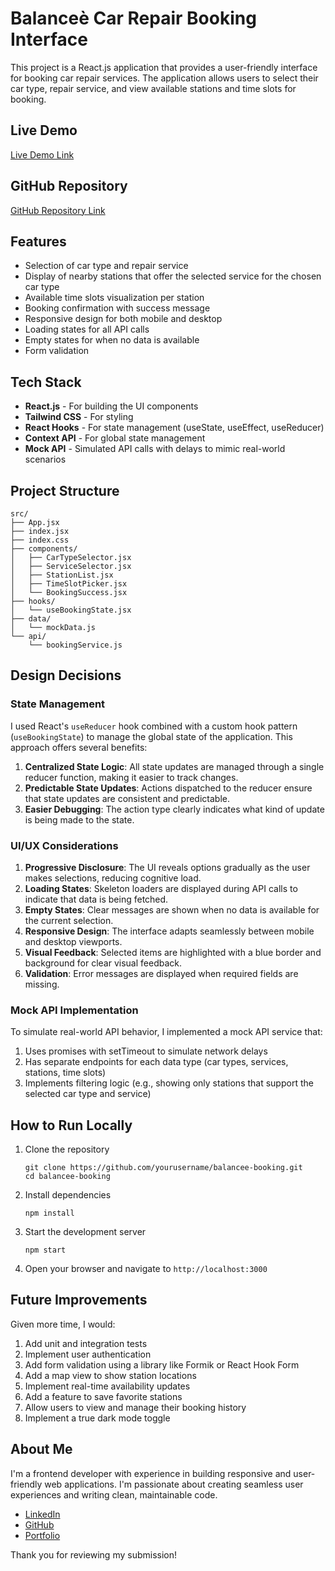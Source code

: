 # Balanceè Car Repair Booking Interface

This project is a React.js application that provides a user-friendly interface for booking car repair services. The application allows users to select their car type, repair service, and view available stations and time slots for booking.

## Live Demo

[Live Demo Link](https://balancee-booking.vercel.app/)

## GitHub Repository

[GitHub Repository Link](https://github.com/Richiey1/booking-app)

## Features

- Selection of car type and repair service
- Display of nearby stations that offer the selected service for the chosen car type
- Available time slots visualization per station
- Booking confirmation with success message
- Responsive design for both mobile and desktop
- Loading states for all API calls
- Empty states for when no data is available
- Form validation

## Tech Stack

- **React.js** - For building the UI components
- **Tailwind CSS** - For styling
- **React Hooks** - For state management (useState, useEffect, useReducer)
- **Context API** - For global state management
- **Mock API** - Simulated API calls with delays to mimic real-world scenarios

## Project Structure

```
src/
├── App.jsx                  
├── index.jsx                
├── index.css                
├── components/              
│   ├── CarTypeSelector.jsx  
│   ├── ServiceSelector.jsx  
│   ├── StationList.jsx      
│   ├── TimeSlotPicker.jsx   
│   └── BookingSuccess.jsx   
├── hooks/                   
│   └── useBookingState.jsx  
├── data/                    
│   └── mockData.js          
└── api/                     
    └── bookingService.js    
```

## Design Decisions

### State Management

I used React's `useReducer` hook combined with a custom hook pattern (`useBookingState`) to manage the global state of the application. This approach offers several benefits:

1. **Centralized State Logic**: All state updates are managed through a single reducer function, making it easier to track changes.
2. **Predictable State Updates**: Actions dispatched to the reducer ensure that state updates are consistent and predictable.
3. **Easier Debugging**: The action type clearly indicates what kind of update is being made to the state.

### UI/UX Considerations

1. **Progressive Disclosure**: The UI reveals options gradually as the user makes selections, reducing cognitive load.
2. **Loading States**: Skeleton loaders are displayed during API calls to indicate that data is being fetched.
3. **Empty States**: Clear messages are shown when no data is available for the current selection.
4. **Responsive Design**: The interface adapts seamlessly between mobile and desktop viewports.
5. **Visual Feedback**: Selected items are highlighted with a blue border and background for clear visual feedback.
6. **Validation**: Error messages are displayed when required fields are missing.

### Mock API Implementation

To simulate real-world API behavior, I implemented a mock API service that:

1. Uses promises with setTimeout to simulate network delays
2. Has separate endpoints for each data type (car types, services, stations, time slots)
3. Implements filtering logic (e.g., showing only stations that support the selected car type and service)

## How to Run Locally

1. Clone the repository
   ```
   git clone https://github.com/yourusername/balancee-booking.git
   cd balancee-booking
   ```

2. Install dependencies
   ```
   npm install
   ```

3. Start the development server
   ```
   npm start
   ```

4. Open your browser and navigate to `http://localhost:3000`

## Future Improvements

Given more time, I would:

1. Add unit and integration tests
2. Implement user authentication
3. Add form validation using a library like Formik or React Hook Form
4. Add a map view to show station locations
5. Implement real-time availability updates
6. Add a feature to save favorite stations
7. Allow users to view and manage their booking history
8. Implement a true dark mode toggle

## About Me

I'm a frontend developer with experience in building responsive and user-friendly web applications. I'm passionate about creating seamless user experiences and writing clean, maintainable code.

- [LinkedIn](https://www.linkedin.com/in/ojo-damilare-2b34ba109/)
- [GitHub](https://github.com/Richiey1)
- [Portfolio](https://web-2-portfolio-website-euge.vercel.app/)

Thank you for reviewing my submission!
